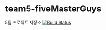 # team5-fiveMasterGuys
5팀 프로젝트 저장소
[![Build Status](https://travis-ci.org/wwh-techcamp-2018/team5-fiveMasterGuys.svg?branch=master)](https://travis-ci.org/wwh-techcamp-2018/team5-fiveMasterGuys)
